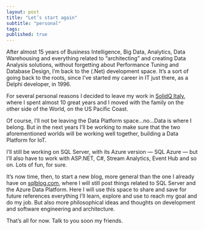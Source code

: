 ```yaml
---
layout: post
title: "Let’s start again"
subtitle: "personal"
tags: 
published: true
---
```


After almost 15 years of Business Intelligence, Big Data, Analytics, Data Warehousing and everything related to “architecting” and creating Data Analysis solutions, without forgetting about Performance Tuning and Database Design, I’m back to the (.Net) development space. It’s a sort of going back to the roots, since I’ve started my career in IT just there, as a Delphi developer, in 1996.

For several personal reasons I decided to leave my work in [SolidQ Italy](http://www.solidq.it/), where I spent almost 10 great years and I moved with the family on the other side of the World, on the US Pacific Coast.

Of course, I’ll not be leaving the Data Platform space…no…Data is where I belong. But in the next years I’ll be working to make sure that the two aforementioned worlds will be working well together, building a Data Platform for IoT.

I’ll still be working on SQL Server, with its Azure version — SQL Azure — but I’ll also have to work with ASP.NET, C#, Stream Analytics, Event Hub and so on. Lots of fun, for sure.

It’s now time, then, to start a new blog, more general than the one I already have on [sqlblog.com](http://sqlblog.com/blogs/davide_mauri/default.aspx), where I will still post things related to SQL Server and the Azure Data Platform. Here I will use this space to share and save for future references everything I’ll learn, explore and use to reach my goal and do my job. But also more philosophical ideas and thoughts on development and software engineering and architecture.

That’s all for now. Talk to you soon my friends.

